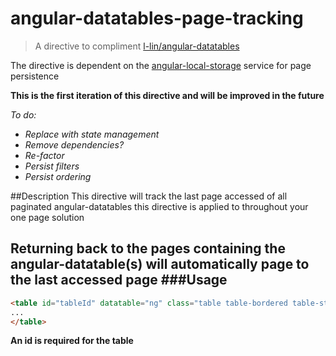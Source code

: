 # angular-datatables-page-tracking
>A directive to compliment [l-lin/angular-datatables](https://github.com/l-lin/angular-datatables)

The directive is dependent on the [angular-local-storage](https://github.com/grevory/angular-local-storage) service for page persistence 

**This is the first iteration of this directive and will be improved in the future**


*To do:*
* *Replace with state management*
* *Remove dependencies?*
* *Re-factor*
* *Persist filters*
* *Persist ordering*


##Description
This directive will track the last page accessed of all paginated angular-datatables this directive is applied to throughout your one page solution

Returning back to the pages containing the angular-datatable(s) will automatically page to the last accessed page
###Usage
---
```html
<table id="tableId" datatable="ng" class="table table-bordered table-striped" dt-page-track>
...
</table>
```
**An id is required for the table**